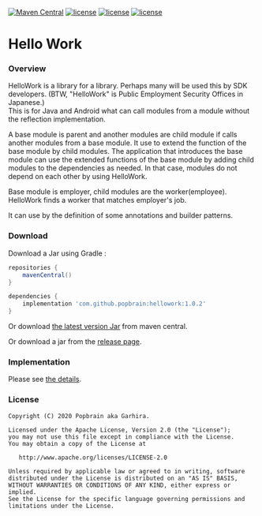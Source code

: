 [![Maven Central](https://maven-badges.herokuapp.com/maven-central/com.github.popbrain/hellowork/badge.svg)](https://maven-badges.herokuapp.com/maven-central/com.github.popbrain/hellowork) 
[![license](https://img.shields.io/badge/Java-1.8-brightgreen.svg?style=flat)](https://github.com/popbrain/hellowork)
[![license](https://img.shields.io/badge/Kotlin-1.3.61-brightgreen.svg?style=flat)](https://github.com/popbrain/hellowork)
[![license](https://img.shields.io/badge/license-Apache2.0-green.svg?style=flat)](https://github.com/popbrain/hellowork)

# Hello Work

### Overview
HelloWork is a library for a library. Perhaps many will be used this by SDK developers. (BTW, "HelloWork" is Public Employment Security Offices in Japanese.)<br>
This is for Java and Android what can call modules from a module without the reflection implementation.

A base module is parent and another modules are child module if calls another modules from a base module.
It use to extend the function of the base module by child modules. The application that introduces the base module can use the extended functions of the base module by adding child modules to the dependencies as needed.
In that case, modules do not depend on each other by using HelloWork.

Base module is employer, child modules are the worker(employee).<br>
HelloWork finds a worker that matches employer's job.

It can use by the definition of some annotations and builder patterns.

### Download

Download a Jar using Gradle :

```gradle
repositories {
    mavenCentral()
}

dependencies {
    implementation 'com.github.popbrain:hellowork:1.0.2'
}
```

Or download [the latest version Jar](https://search.maven.org/remote_content?g=com.github.popbrain&a=hellowork&v=LATEST) from maven central.

Or download a jar from the [release page](https://github.com/Popbrain/HelloWork/releases).

### Implementation

Please see [the details](./doc/implementation).

### License

```
Copyright (C) 2020 Popbrain aka Garhira.

Licensed under the Apache License, Version 2.0 (the "License");
you may not use this file except in compliance with the License.
You may obtain a copy of the License at

   http://www.apache.org/licenses/LICENSE-2.0

Unless required by applicable law or agreed to in writing, software
distributed under the License is distributed on an "AS IS" BASIS,
WITHOUT WARRANTIES OR CONDITIONS OF ANY KIND, either express or implied.
See the License for the specific language governing permissions and
limitations under the License.
```